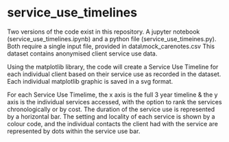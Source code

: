 # service_use_timelines

Two versions of the code exist in this repository. A jupyter notebook (service\_use\_timelines.ipynb) and a python file (service\_use\_timeines.py).
Both require a single input file, provided in data\mock_carenotes.csv
This dataset contains anonymised client service use data.

Using the matplotlib library, the code will create a Service Use Timeline for each individual client based on their service use as recorded in the dataset. Each individual matplotlib graphic is saved in a svg format.

For each Service Use Timelime, the x axis is the full 3 year timeline & the y axis is the individual services accessed, with the option to rank the services chronologically or by cost. The duration of the service use is represented by a horizontal bar. The setting and locality of each service is shown by a colour code, and the individual contacts the client had with the service are represented by dots within the service use bar.

